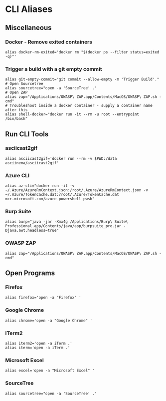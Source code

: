 # CLI Aliases

## Miscellaneous

### Docker - Remove exited containers

```
alias docker-rm-exited='docker rm "$(docker ps --filter status=exited -q)"'
```

### Trigger a build with a git empty commit

```
alias git-empty-commit="git commit --allow-empty -m 'Trigger Build'."
# Open Sourcetree
alias sourcetree="open -a 'SourceTree' ."
# Open ZAP
alias zap="/Applications/OWASP\ ZAP.app/Contents/MacOS/OWASP\ ZAP.sh -cmd"
# Troubleshoot inside a docker container - supply a container name after this
alias shell-docker="docker run -it --rm -u root --entrypoint /bin/bash"

```

## Run CLI Tools

### asciicast2gif

```
alias asciicast2gif='docker run --rm -v $PWD:/data asciinema/asciicast2gif'
```

### Azure CLI

```
alias az-cli="docker run -it -v ~/.Azure/AzureRmContext.json:/root/.Azure/AzureRmContext.json -v ~/.Azure/TokenCache.dat:/root/.Azure/TokenCache.dat mcr.microsoft.com/azure-powershell pwsh"
```

### Burp Suite

```
alias burp="java -jar -Xmx4g /Applications/Burp\ Suite\ Professional.app/Contents/java/app/burpsuite_pro.jar -Djava.awt.headless=true"
```

### OWASP ZAP 

```
alias zap="/Applications/OWASP\ ZAP.app/Contents/MacOS/OWASP\ ZAP.sh -cmd"
```

## Open Programs

### Firefox

```
alias firefox='open -a "Firefox" '
```

### Google Chrome

```
alias chrome='open -a "Google Chrome" '
```

### iTerm2

```
alias iterm2='open -a iTerm .'
alias iterm='open -a iTerm .'
```

### Microsoft Excel

```
alias excel='open -a "Microsoft Excel" '
```

### SourceTree

```
alias sourcetree="open -a 'SourceTree' ."
```
